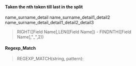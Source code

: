 


#### Taken the nth token till last in the split

 name_surname_detail
 name_surname_detail1_detail2
 name_surname_detail_detail1_detail2_detail3

  >  RIGHT([Field Name],LEN([Field Name]) - FINDNTH([Field Name],"_",2))
  
#### Regexp_Match

  >  REGEXP_MATCH(string, pattern):
